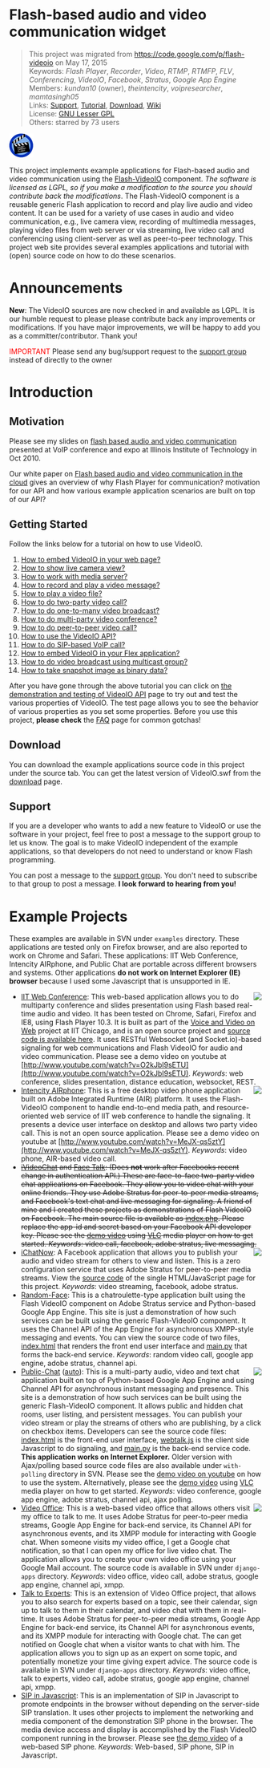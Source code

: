 # Flash-based audio and video communication widget #

> This project was migrated from <https://code.google.com/p/flash-videoio> on May 17, 2015  
> Keywords: *Flash Player*, *Recorder*, *Video*, *RTMP*, *RTMFP*, *FLV*, *Conferencing*, *VideoIO*, *Facebook*, *Stratus*, *Google App Engine*  
> Members: *kundan10* (owner), *theintencity*, *voipresearcher*, *mamtasingh05*  
> Links: [Support](http://groups.google.com/group/myprojectguide), [Tutorial](http://myprojectguide.org/p/flash-videoio), [Download](https://github.com/theintencity/flash-videoio/tree/download), [Wiki](https://github.com/theintencity/flash-videoio/tree/wiki)   
> License: [GNU Lesser GPL](http://www.gnu.org/licenses/lgpl.html)  
> Others: starred by 73 users  

![logo](/logo.png)

This project implements example applications for Flash-based audio and video communication using the [Flash-VideoIO](http://myprojectguide.org/p/flash-videoio/index.html) component. <em>The software is licensed as LGPL, so if you make a modification to the source you should contribute back the modifications</em>. The Flash-VideoIO component is a reusable generic Flash application to record and play live audio and video content. It can be used for a variety of use cases in audio and video communication, e.g., live camera view, recording of multimedia messages, playing video files from web server or via streaming, live video call and conferencing using client-server as well as peer-to-peer technology. This project web site provides several examples applications and tutorial with (open) source code on how to do these scenarios.

# Announcements #
**New**: The VideoIO sources are now checked in and available as LGPL. It is our humble request to please please contribute back any improvements or modifications. If you have major improvements, we will be happy to add you as a committer/contributor. Thank you!

<font color='red'>IMPORTANT</font> Please send any bug/support request to the [support group](http://groups.google.com/group/myprojectguide) instead of directly to the owner

# Introduction #


## Motivation ##

Please see my slides on <a href='http://kundansingh.com/talks/singh-kundan-flashbased.pdf'>flash based audio and video communication</a> presented at VoIP conference and expo at Illinois Institute of Technology in Oct 2010.

Our white paper on <a href='http://arxiv.org/pdf/1107.0011v1'>Flash based audio and video communication in the cloud</a> gives an overview of why Flash Player for communication? motivation for our API and how various example application scenarios are built on top of our API?

## Getting Started ##

Follow the links below for a tutorial on how to use VideoIO.
  1. [How to embed VideoIO in your web page?](http://myprojectguide.org/p/flash-videoio/1.html)
  1. [How to show live camera view?](http://myprojectguide.org/p/flash-videoio/2.html)
  1. [How to work with media server?](http://myprojectguide.org/p/flash-videoio/3.html)
  1. [How to record and play a video message?](http://myprojectguide.org/p/flash-videoio/4.html)
  1. [How to play a video file?](http://myprojectguide.org/p/flash-videoio/5.html)
  1. [How to do two-party video call?](http://myprojectguide.org/p/flash-videoio/6.html)
  1. [How to do one-to-many video broadcast?](http://myprojectguide.org/p/flash-videoio/7.html)
  1. [How to do multi-party video conference?](http://myprojectguide.org/p/flash-videoio/8.html)
  1. [How to do peer-to-peer video call?](http://myprojectguide.org/p/flash-videoio/9.html)
  1. [How to use the VideoIO API?](http://myprojectguide.org/p/flash-videoio/10.html)
  1. [How to do SIP-based VoIP call?](http://myprojectguide.org/p/flash-videoio/11.html)
  1. [How to embed VideoIO in your Flex application?](http://myprojectguide.org/p/flash-videoio/12.html)
  1. [How to do video broadcast using multicast group?](http://myprojectguide.org/p/flash-videoio/13.html)
  1. [How to take snapshot image as binary data?](http://myprojectguide.org/p/flash-videoio/14.html)

After you have gone through the above tutorial you can click on [the demonstration and testing of VideoIO API](http://myprojectguide.org/p/flash-videoio/test.html) page to try out and test the various properties of VideoIO. The test page allows you to see the behavior of various properties as you set some properties. Before you use this project, **please check** the [FAQ](https://github.com/theintencity/flash-videoio/blob/wiki/Faq.md) page for common gotchas!

## Download ##

You can download the example applications source code in this project under the source tab. You can get the latest version of VideoIO.swf from the [download](://github.com/theintencity/flash-videoio/tree/download) page.

## Support ##

If you are a developer who wants to add a new feature to VideoIO or use the software in your project, feel free to post a message to the support group to let us know. The goal is to make VideoIO independent of the example applications, so that developers do not need to understand or know Flash programming.

You can post a message to the [support group](http://groups.google.com/group/myprojectguide). You don't need to subscribe to that group to post a message. **I look forward to hearing from you!**

# Example Projects #

These examples are available in SVN under `examples` directory. These applications are tested only on Firefox browser, and are also reported to work on Chrome and Safari. These applications: IIT Web Conference, Intencity AIRphone, and Public Chat are portable across different browsers and systems. Other applications **do not work on Internet Explorer (IE) browser** because I used some Javascript that is unsupported in IE.

  * [IIT Web Conference](http://gardo1.rice.iit.edu/webconf/): <a href='http://gardo1.rice.iit.edu/webconf/'><img src='http://myprojectguide.org/p/flash-videoio/webconf-logo.jpg' align='right' border='0' /></a>This web-based application allows you to do multiparty conference and slides presentation using Flash based real-time audio and video. It has been tested on Chrome, Safari, Firefox and IE8, using Flash Player 10.3. It is built as part of the [Voice and Video on Web](https://sites.google.com/site/vvowproject/) project at IIT Chicago, and is an open source project and <a href='https://github.com/theintencity/vvowproject'>source code is available here</a>. It uses RESTful Websocket (and Socket.io)-based signaling for web communications and Flash VideoIO for audio and video communication. Please see a demo video on youtube at [http://www.youtube.com/watch?v=O2kJbI9sETU](http://www.youtube.com/watch?v=O2kJbI9sETU). _Keywords_: web conference, slides presentation, distance education, websocket, REST.<br />
  * [Intencity AIRphone](http://theintencity.com/products.html#airphone): <a href='http://theintencity.com/products.html#airphone'><img src='http://www.theintencity.com/airphone/image.png' align='right' border='0' /></a> This is a free desktop video phone application built on Adobe Integrated Runtime (AIR) platform. It uses the Flash-VideoIO component to handle end-to-end media path, and resource-oriented web service of IIT web conference to handle the signaling. It presents a device user interface on desktop and allows two party video call. This is not an open source application. Please see a demo video on youtube at [http://www.youtube.com/watch?v=MeJX-qs5ztY](http://www.youtube.com/watch?v=MeJX-qs5ztY).  _Keywords_: video phone, AIR-based video call.<br />
  * ~~[iVideoChat](http://apps.facebook.com/iVideoChat/) and [Face Talk](http://apps.facebook.com/face-talk): (Does **not** work after Facebooks recent change in authentication API.) These are face-to-face two-party video chat applications on Facebook. They allow you to video chat with your online friends. They use Adobe Stratus for peer-to-peer media streams, and Facebook's text chat and live messaging for signaling. A friend of mine and I created these projects as demonstrations of Flash VideoIO on Facebook. The main source file is available as [index.php](/examples/face-talk/index.php). Please replace the app-id and secret based on your Facebook API developer key. Please see the [demo video](https://github.com/theintencity/flash-videoio/blob/download/demo-facetalk.mp4) using [VLC](http://www.videolan.org/vlc/) media player on how to get started. _Keywords_: video call, facebook, adobe stratus, live messaging.~~<br />
  * [iChatNow](http://apps.facebook.com/ichatnow): <a href='http://apps.facebook.com/ichatnow'><img src='http://myprojectguide.org/p/flash-videoio/ichatnow-logo.png' align='right' border='0' /></a>A Facebook application that allows you to publish your audio and video stream for others to view and listen. This is a zero configuration service that uses Adobe Stratus for peer-to-peer media streams. View the [source code](/examples/ichatnow/index.html) of the single HTML/JavaScript page for this project. _Keywords_: video streaming, facebook, adobe stratus.<br />
  * [Random-Face](http://random-face.appspot.com/): This is a chatroulette-type application built using the Flash VideoIO component on Adobe Stratus service and Python-based Google App Engine. This site is just a demonstration of how such services can be built using the generic Flash-VideoIO component. It uses the Channel API of the App Engine for asynchronous XMPP-style messaging and events. You can view the source code of two files, [index.html](/examples/random-face/with-channel-api/index.html) that renders the front end user interface and [main.py](/examples/random-face/with-channel-api/main.py) that forms the back-end service. _Keywords_: random video call, google app engine, adobe stratus, channel api.<br />
  * [Public-Chat](http://public-chat.appspot.com/) ([auto](http://public-chat.appspot.com/?auto=true)): <a href='http://public-chat.appspot.com/?auto=true'><img src='http://myprojectguide.org/p/flash-videoio/publicchat-logo.png' align='right' border='0' /></a>This is a multi-party audio, video and text chat application built on top of Python-based Google App Engine and using Channel API for asynchronous instant messaging and presence. This site is a demonstration of how such services can be built using the generic Flash-VideoIO component. It allows public and hidden chat rooms, user listing, and persistent messages. You can publish your video stream or play the streams of others who are publishing, by a click on checkbox items. Developers can see the source code files: [index.html](/examples/public-chat/with-channel-api/index.html) is the front-end user interface, [webtalk.js](/examples/public-chat/with-channel-api/static/webtalk.js) is the client side Javascript to do signaling, and [main.py](/examples/public-chat/with-channel-api/main.py) is the back-end service code. **This application works on Internet Explorer.** Older version with Ajax/polling based source code files are also available under `with-polling` directory in SVN. Please see the [demo video on youtube](http://www.youtube.com/watch?v=Q4RR0jseXN0) on how to use the system. Alternatively, please see the [demo video](https://github.com/theintencity/flash-videoio/blob/download/demo-public-chat.mp4) using [VLC](http://www.videolan.org/vlc/) media player on how to get started. _Keywords_: video conference, google app engine, adobe stratus, channel api, ajax polling.<br />
  * [Video Office](http://flash-videoio.appspot.com/office/kundan10@gmail.com/): <a href='http://flash-videoio.appspot.com/office/kundan10@gmail.com/'><img src='http://myprojectguide.org/p/flash-videoio/videooffice-logo.png' align='right' border='0' /></a>This is a web-based video office that allows others visit my office to talk to me. It uses Adobe Stratus for peer-to-peer media streams, Google App Engine for back-end service, its Channel API for asynchronous events, and its XMPP module for interacting with Google chat. When someone visits my video office, I get a Google chat notification, so that I can open my office for live video chat. The application allows you to create your own video office using your Google Mail account. The source code is available in SVN under `django-apps` directory. _Keywords_: video office, video call, adobe stratus, google app engine, channel api, xmpp.<br />
  * [Talk to Experts](http://flash-videoio.appspot.com/experts/): This is an extension of Video Office project, that allows you to also search for experts based on a topic, see their calendar, sign up to talk to them in their calendar, and video chat with them in real-time. It uses Adobe Stratus for peer-to-peer media streams, Google App Engine for back-end service, its Channel API for asynchronous events, and its XMPP module for interacting with Google chat. The can get notified on Google chat when a visitor wants to chat with him. The application allows you to sign up as an expert on some topic, and potentially monetize your time giving expert advice. The source code is available in SVN under `django-apps` directory. _Keywords_: video office, talk to experts, video call, adobe stratus, google app engine, channel api, xmpp.<br />
  * [SIP in Javascript](https://github.com/theintencity/sip-js): This is an implementation of SIP in Javascript to promote endpoints in the browser without depending on the server-side SIP translation. It uses other projects to implement the networking and media component of the demonstration SIP phone in the browser. The media device access and display is accomplished by the Flash VideoIO component running in the browser. Please see [the demo video](http://www.youtube.com/watch?v=tfwmBgJHpWs) of a web-based SIP phone. _Keywords_: Web-based, SIP phone, SIP in Javascript.<br />
